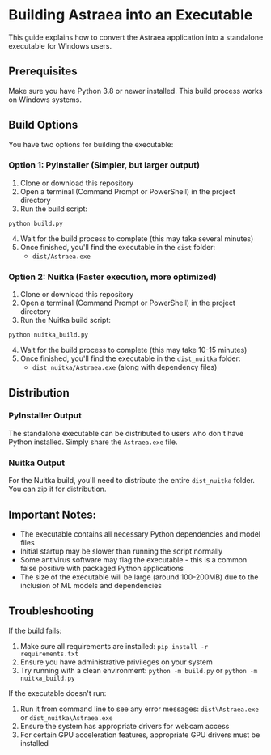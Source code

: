 # Building Astraea into an Executable

This guide explains how to convert the Astraea application into a standalone executable for Windows users.

## Prerequisites

Make sure you have Python 3.8 or newer installed. This build process works on Windows systems.

## Build Options

You have two options for building the executable:

### Option 1: PyInstaller (Simpler, but larger output)

1. Clone or download this repository
2. Open a terminal (Command Prompt or PowerShell) in the project directory
3. Run the build script:

```
python build.py
```

4. Wait for the build process to complete (this may take several minutes)
5. Once finished, you'll find the executable in the `dist` folder:
   - `dist/Astraea.exe`

### Option 2: Nuitka (Faster execution, more optimized)

1. Clone or download this repository
2. Open a terminal (Command Prompt or PowerShell) in the project directory
3. Run the Nuitka build script:

```
python nuitka_build.py
```

4. Wait for the build process to complete (this may take 10-15 minutes)
5. Once finished, you'll find the executable in the `dist_nuitka` folder:
   - `dist_nuitka/Astraea.exe` (along with dependency files)

## Distribution

### PyInstaller Output
The standalone executable can be distributed to users who don't have Python installed. Simply share the `Astraea.exe` file.

### Nuitka Output
For the Nuitka build, you'll need to distribute the entire `dist_nuitka` folder. You can zip it for distribution.

## Important Notes:

- The executable contains all necessary Python dependencies and model files
- Initial startup may be slower than running the script normally
- Some antivirus software may flag the executable - this is a common false positive with packaged Python applications
- The size of the executable will be large (around 100-200MB) due to the inclusion of ML models and dependencies

## Troubleshooting

If the build fails:

1. Make sure all requirements are installed: `pip install -r requirements.txt`
2. Ensure you have administrative privileges on your system
3. Try running with a clean environment: `python -m build.py` or `python -m nuitka_build.py`

If the executable doesn't run:

1. Run it from command line to see any error messages: `dist\Astraea.exe` or `dist_nuitka\Astraea.exe`
2. Ensure the system has appropriate drivers for webcam access
3. For certain GPU acceleration features, appropriate GPU drivers must be installed 